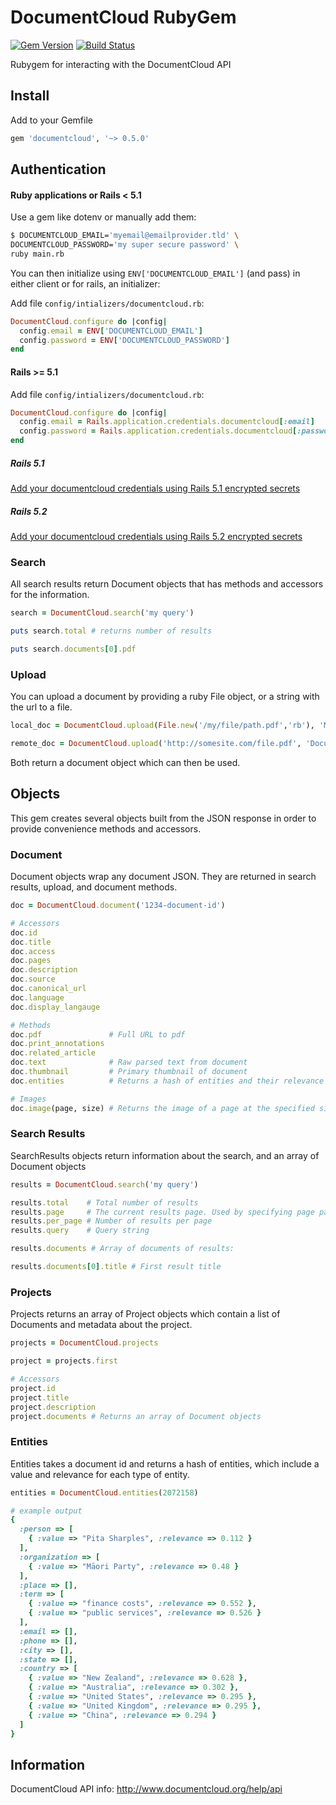 # DocumentCloud RubyGem #
[![Gem Version](https://badge.fury.io/rb/documentcloud.png)](http://badge.fury.io/rb/documentcloud)
[![Build Status](https://travis-ci.org/mileszim/documentcloud.svg?branch=master)](https://travis-ci.org/mileszim/documentcloud)

Rubygem for interacting with the DocumentCloud API


## Install ##
Add to your Gemfile
``` ruby
gem 'documentcloud', '~> 0.5.0'
```

## Authentication ##

#### Ruby applications or Rails < 5.1 ####
Use a gem like dotenv or manually add them:

``` bash
$ DOCUMENTCLOUD_EMAIL='myemail@emailprovider.tld' \
DOCUMENTCLOUD_PASSWORD='my super secure password' \
ruby main.rb
```

You can then initialize using `ENV['DOCUMENTCLOUD_EMAIL']` (and pass) in either client or for rails, an initializer:

Add file `config/intializers/documentcloud.rb`:
``` ruby
DocumentCloud.configure do |config|
  config.email = ENV['DOCUMENTCLOUD_EMAIL']
  config.password = ENV['DOCUMENTCLOUD_PASSWORD']
end
```


#### Rails >= 5.1 ####
Add file `config/intializers/documentcloud.rb`:
``` ruby
DocumentCloud.configure do |config|
  config.email = Rails.application.credentials.documentcloud[:email]
  config.password = Rails.application.credentials.documentcloud[:password]
end
```

##### Rails 5.1 #####
[Add your documentcloud credentials using Rails 5.1 encrypted secrets](https://www.engineyard.com/blog/encrypted-rails-secrets-on-rails-5.1)

##### Rails 5.2 #####
[Add your documentcloud credentials using Rails 5.2 encrypted secrets](https://medium.com/cedarcode/rails-5-2-credentials-9b3324851336)


### Search ###
All search results return Document objects that has methods and accessors for the information.

``` ruby
search = DocumentCloud.search('my query')

puts search.total # returns number of results

puts search.documents[0].pdf
```


### Upload ###
You can upload a document by providing a ruby File object, or a string with the url to a file.

``` ruby
local_doc = DocumentCloud.upload(File.new('/my/file/path.pdf','rb'), 'My Document Title')

remote_doc = DocumentCloud.upload('http://somesite.com/file.pdf', 'Document Title')
```

Both return a document object which can then be used.


## Objects ##
This gem creates several objects built from the JSON response in order to provide convenience methods and accessors.

### Document ###
Document objects wrap any document JSON. They are returned in search results, upload, and document methods.

``` ruby
doc = DocumentCloud.document('1234-document-id')

# Accessors
doc.id
doc.title
doc.access
doc.pages
doc.description
doc.source
doc.canonical_url
doc.language
doc.display_langauge

# Methods
doc.pdf               # Full URL to pdf
doc.print_annotations
doc.related_article
doc.text              # Raw parsed text from document
doc.thumbnail         # Primary thumbnail of document
doc.entities          # Returns a hash of entities and their relevance

# Images
doc.image(page, size) # Returns the image of a page at the specified size
```

### Search Results ###
SearchResults objects return information about the search, and an array of Document objects

``` ruby
results = DocumentCloud.search('my query')

results.total    # Total number of results
results.page     # The current results page. Used by specifying page param: DocumentCloud.search('my query', page: 2)
results.per_page # Number of results per page
results.query    # Query string

results.documents # Array of documents of results:

results.documents[0].title # First result title
```

### Projects ###
Projects returns an array of Project objects which contain a list of Documents and
metadata about the project.

``` ruby
projects = DocumentCloud.projects

project = projects.first

# Accessors
project.id
project.title
project.description
project.documents # Returns an array of Document objects
```

### Entities ###
Entities takes a document id and returns a hash of entities, which
include a value and relevance for each type of entity.

``` ruby
entities = DocumentCloud.entities(2072158)

# example output
{
  :person => [
    { :value => "Pita Sharples", :relevance => 0.112 }
  ],
  :organization => [
    { :value => "Māori Party", :relevance => 0.48 }
  ],
  :place => [],
  :term => [
    { :value => "finance costs", :relevance => 0.552 },
    { :value => "public services", :relevance => 0.526 }
  ],
  :email => [],
  :phone => [],
  :city => [],
  :state => [],
  :country => [
    { :value => "New Zealand", :relevance => 0.628 },
    { :value => "Australia", :relevance => 0.302 },
    { :value => "United States", :relevance => 0.295 },
    { :value => "United Kingdom", :relevance => 0.295 },
    { :value => "China", :relevance => 0.294 }
  ]
}
```


## Information ##

DocumentCloud API info: http://www.documentcloud.org/help/api
